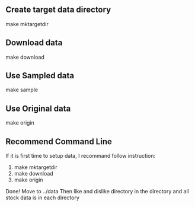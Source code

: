 Create target data directory
--------------------
make mktargetdir

Download data
--------------------
make download

Use Sampled data
--------------------
make sample

Use Original data
--------------------
make origin

Recommend Command Line
--------------------
If it is first time to setup data, I recommand follow instruction:
1. make mktargetdir
2. make download
3. make origin

Done! Move to ../data
Then like and dislike directory in the directory and all stock data is in each directory


